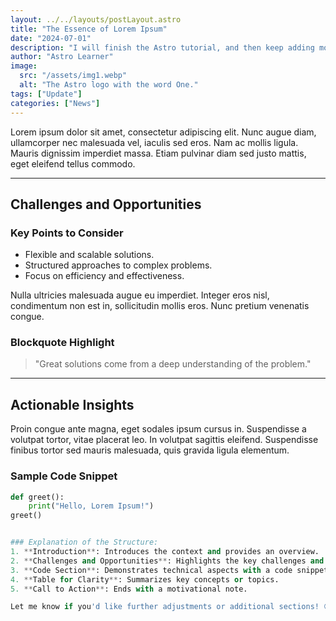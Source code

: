 ```yaml
---
layout: ../../layouts/postLayout.astro
title: "The Essence of Lorem Ipsum"
date: "2024-07-01"
description: "I will finish the Astro tutorial, and then keep adding more posts. Watch this space for more to come"
author: "Astro Learner"
image:
  src: "/assets/img1.webp"
  alt: "The Astro logo with the word One."
tags: ["Update"]
categories: ["News"]
---
```



Lorem ipsum dolor sit amet, consectetur adipiscing elit. Nunc augue diam, ullamcorper nec malesuada vel, iaculis sed eros. Nam ac mollis ligula. Mauris dignissim imperdiet massa. Etiam pulvinar diam sed justo mattis, eget eleifend tellus commodo.

---

## Challenges and Opportunities

### Key Points to Consider
- Flexible and scalable solutions.
- Structured approaches to complex problems.
- Focus on efficiency and effectiveness.

Nulla ultricies malesuada augue eu imperdiet. Integer eros nisl, condimentum non est in, sollicitudin mollis eros. Nunc pretium venenatis congue.

### Blockquote Highlight
> "Great solutions come from a deep understanding of the problem."

---

## Actionable Insights

Proin congue ante magna, eget sodales ipsum cursus in. Suspendisse a volutpat tortor, vitae placerat leo. In volutpat sagittis eleifend. Suspendisse finibus tortor sed mauris malesuada, quis gravida ligula elementum.  

### Sample Code Snippet
```python
def greet():
    print("Hello, Lorem Ipsum!")
greet()


### Explanation of the Structure:
1. **Introduction**: Introduces the context and provides an overview.  
2. **Challenges and Opportunities**: Highlights the key challenges and actionable insights.  
3. **Code Section**: Demonstrates technical aspects with a code snippet.  
4. **Table for Clarity**: Summarizes key concepts or topics.  
5. **Call to Action**: Ends with a motivational note.

Let me know if you'd like further adjustments or additional sections! 😊
